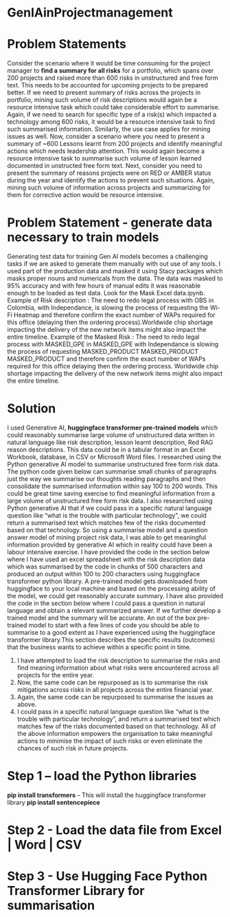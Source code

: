 # GenIAinProjectmanagement

# Problem Statements

Consider the scenario where it would be time consuming for the project manager to **find a summary for all risks** for a portfolio, which spans over 200 projects and raised more than 600 risks in unstructured and free form text. This needs to be accounted for upcoming projects to be prepared better.
If we need to present summary of risks across the projects in portfolio, mining such volume of risk descriptions would again be a resource intensive task which could take considerable effort to summarise. 
Again, if we need to search for specific type of a risk(s) which impacted a technology among 600 risks, it would be a resource intensive task to find such summarised information.
Similarly, the use case applies for mining issues as well.
Now, consider a scenario where you need to present a summary of  ~600 Lessons learnt from 200 projects and identify meaningful actions which needs leadership attention. This would again become a resource intensive task to summarise such volume of lesson learned documented in unstructed free form text.
Next, consider you need to present the summary of reasons  projects were on RED or AMBER status during the year and identify the actions to prevent such situations. Again, mining such volume of information across projects and summarizing for them for corrective action would be resource intensive.

# Problem Statement - generate data necessary to train models
Generating test data for training Gen AI models becomes a challenging tasks if we are asked to generate them manually with out use of any tools.
I used part of the production data and masked it using Stacy packages which masks proper nouns and numericals from the data. The data was masked to 95% accuracy and with few hours of manual edits it was reasonable enough to be loaded as test data. Look for the Mask Excel data.ipynb.
Example of Risk description : The need to redo legal process with OBS in Colombia, with Independance, is slowing the process of requesting the Wi-Fi Heatmap and therefore confirm the exact number of WAPs required for this office (delaying then the ordering process).Worldwide chip shortage impacting the delivery of the new network items might also impact the entire timeline.
Example of the Masked Risk : The need to redo legal process with MASKED_GPE in MASKED_GPE with Independance is slowing the process of requesting MASKED_PRODUCT MASKED_PRODUCT MASKED_PRODUCT and therefore confirm the exact number of WAPs required for this office delaying then the ordering process. Worldwide chip shortage impacting the delivery of the new network items might also impact the entire timeline.

# Solution 
I used Generative AI, **huggingface transformer pre-trained models** which could reasonably summarise large volume of unstructured data written in natural language like risk description, lesson learnt description, Red RAG reason descriptions. This data could be in a tabular format in an Excel Workbook, database, in CSV or Microsoft Word files. 
I researched using the Python generative AI model to summarise unstructured free form risk data. The python code given below can summarise small chunks of paragraphs just the way we summarise our thoughts reading paragraphs and then consolidate the summarised information within say 100 to 200 words. This could be great time saving exercise to find meaningful information from a large volume of unstructured free form risk data.
I also researched using Python generative AI that if we could pass in a specific natural language question  like “what is the trouble with particular technology”,  we could return a summarised text which matches few of the risks documented based on that technology. 
So using a summarise model and a question answer model of mining project risk data, I was able to get meaningful information provided by generative AI which in reality could have been a labour intensive exercise.
I have provided the code in the section below where I have used an excel spreadsheet with the risk description data which was summarised by the code in chunks of 500 characters and produced an output within 100 to 200 characters using huggingface transformer python library. A pre-trained model gets downloaded from huggingface to your local machine and based on the processing ability of the model, we could get reasonably accurate summary. 
I have also provided the code in the section below where I could pass a question in natural language and obtain a relevant summarized answer. 
If we further develop a trained model and the summary will be accurate. An out of the box pre-trained model to start with a few lines of code you should be able to summarise to a good extent as I have experienced using the huggingface transformer library.This section describes the specific results (outcomes) that the business wants to achieve within a specific point in time.  
1.	I have attempted to load the risk description to summarise the risks and find meaning information about what risks were encountered across all projects for the entire year. 
1.	Now, the same code can be repurposed as is to summarise the risk mitigations across risks in all projects across the entire financial year.
1.	Again, the same code can be repurposed to summarise the issues as above.
1.	I could pass in a specific natural language question  like “what is the trouble with particular technology”,  and return a summarised text which matches few of the risks documented based on that technology.
All of the above information empowers the organisation to take meaningful actions to minimise the impact of such risks or even eliminate the chances of  such risk in future projects.

# Step 1 – load the Python libraries

**pip install transformers** – This will install the huggingface transformer library
**pip install sentencepiece**
# Step 2 - Load the data file from Excel | Word | CSV
# Step 3 - Use Hugging Face Python Transformer Library for summarisation


